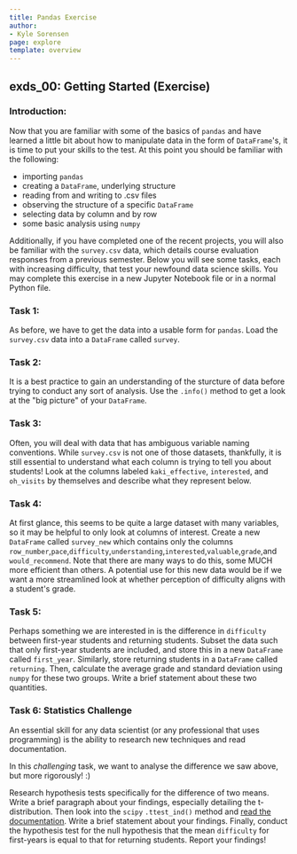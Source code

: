 ```yaml
---
title: Pandas Exercise
author:
- Kyle Sorensen
page: explore
template: overview
---
```


## exds_00: Getting Started (Exercise)

### Introduction:
Now that you are familiar with some of the basics of `pandas` and have learned a little bit about how to manipulate data in the form of `DataFrame`'s, it is time to put your skills to the test. At this point you should be familiar with the following:

* importing `pandas`
* creating a `DataFrame`, underlying structure
* reading from and writing to .csv files
* observing the structure of a specific `DataFrame`
* selecting data by column and by row
* some basic analysis using `numpy`

Additionally, if you have completed one of the recent projects, you will also be familiar with the `survey.csv` data, which details course evaluation responses from a previous semester. Below you will see some tasks, each with increasing difficulty, that test your newfound data science skills. You may complete this exercise in a new Jupyter Notebook file or in a normal Python file.


### Task 1:
As before, we have to get the data into a usable form for `pandas`. Load the `survey.csv` data into a `DataFrame` called `survey`.


### Task 2:
It is a best practice to gain an understanding of the sturcture of data before trying to conduct any sort of analysis. Use the `.info()` method to get a look at the "big picture" of your `DataFrame`.

### Task 3: 
Often, you will deal with data that has ambiguous variable naming conventions. While `survey.csv` is not one of those datasets, thankfully, it is still essential to understand what each column is trying to tell you about students! Look at the columns labeled `kaki_effective`, `interested`,  and `oh_visits` by themselves and describe what they represent below.

### Task 4:
At first glance, this seems to be quite a large dataset with many variables, so it may be helpful to only look at columns of interest. Create a new `DataFrame` called `survey_new` which contains only the columns `row_number`,`pace`,`difficulty`,`understanding`,`interested`,`valuable`,`grade`,and `would_recommend`. Note that there are many ways to do this, some MUCH more efficient than others. A potential use for this new data would be if we want a more streamlined look at whether perception of difficulty aligns with a student's grade.

### Task 5:
Perhaps something we are interested in is the difference in `difficulty` between first-year students and returning students. Subset the data such that only first-year students are included, and store this in a new `DataFrame` called `first_year`. Similarly, store returning students in a `DataFrame` called `returning`. Then, calculate the average grade and standard deviation using `numpy` for these two groups. Write a brief statement about these two quantities.

### Task 6: Statistics Challenge
An essential skill for any data scientist (or any professional that uses programming) is the ability to research new techniques and read documentation. 

In this _challenging_ task, we want to analyse the difference we saw above, but more rigorously! :)
 
Research hypothesis tests specifically for the difference of two means. Write a brief paragraph about your findings, especially detailing the t-distribution. Then look into the `scipy` `.ttest_ind()` method and [read the documentation](https://docs.scipy.org/doc/scipy/reference/generated/scipy.stats.ttest_ind.html). Write a brief statement about your findings. Finally, conduct the hypothesis test for the null hypothesis that the mean `difficulty` for first-years is equal to that for returning students. Report your findings!

